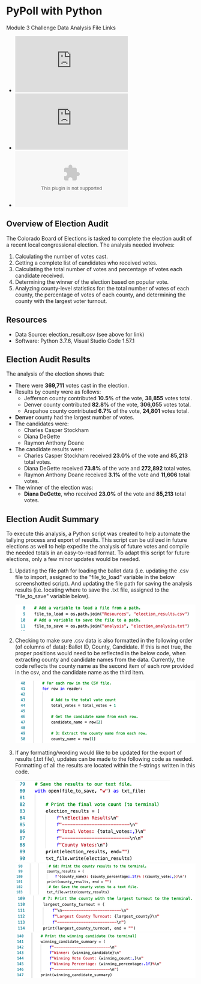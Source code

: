 # PyPoll with Python
Module 3 Challenge Data Analysis File Links
- ![election_analysis.txt](https://github.com/aseo67/election-analysis/blob/main/analysis/election_analysis.txt)
- ![Python Code](https://github.com/aseo67/election-analysis/blob/main/PyPoll_Challenge.py)
- ![election_results.csv](https://github.com/aseo67/election-analysis/blob/main/Resources/election_results.csv)

## Overview of Election Audit
The Colorado Board of Elections is tasked to complete the election audit of a recent local congressional election. The analysis needed involves:

1. Calculating the number of votes cast.
2. Getting a complete list of candidates who received votes.
3. Calculating the total number of votes and percentage of votes each candidate received.
4. Determining the winner of the election based on popular vote.
5. Analyzing county-level statistics for: the total number of votes of each county, the percentage of votes of each county, and determining the county with the largest voter turnout. 

## Resources
- Data Source: election_result.csv (see above for link)
- Software: Python 3.7.6, Visual Studio Code 1.57.1

## Election Audit Results
The analysis of the election shows that: 
- There were **369,711** votes cast in the election.
- Results by county were as follows:
    - Jefferson county contributed **10.5%** of the vote, **38,855** votes total. 
    - Denver county contributed **82.8%** of the vote, **306,055** votes total. 
    - Arapahoe county contributed **6.7%** of the vote, **24,801** votes total. 
- **Denver** county had the largest number of votes.
- The candidates were:
    - Charles Casper Stockham
    - Diana DeGette
    - Raymon Anthony Doane
- The candidate results were: 
    - Charles Casper Stockham received **23.0%** of the vote and **85,213** total votes.
    - Diana DeGette received **73.8%** of the vote and **272,892** total votes.
    - Raymon Anthony Doane received **3.1%** of the vote and **11,606** total votes.
- The winner of the election was: 
    - **Diana DeGette**, who received **23.0%** of the vote and **85,213** total votes.

## Election Audit Summary
To execute this analysis, a Python script was created to help automate the tallying process and export of results. This script can be utilized in future elections as well to help expedite the analysis of future votes and compile the needed totals in an easy-to-read format. To adapt this script for future elections, only a few minor updates would be needed. 

1. Updating the file path for loading the ballot data (i.e. updating the .csv file to import, assigned to the "file_to_load" variable in the below screenshotted script). And updating the file path for saving the analysis results (i.e. locating where to save the .txt file, assigned to the "file_to_save" variable below).
    
    ![Screenshot](https://github.com/aseo67/election-analysis/blob/main/Resources/Screenshot_file%20load%20file%20save%20code.png)
2. Checking to make sure .csv data is also formatted in the following order (of columns of data): Ballot ID, County, Candidate. If this is not true, the proper positions would need to be reflected in the below code, when extracting county and candidate names from the data. Currently, the code reflects the county name as the second item of each row provided in the csv, and the candidate name as the third item. 
    
    ![Screenshot](https://github.com/aseo67/election-analysis/blob/main/Resources/Screenshot_get%20county%20candidate%20names.png)
3. If any formatting/wording would like to be updated for the export of results (.txt file), updates can be made to the following code as needed. Formatting of all the results are located within the f-strings written in this code. 
    
    ![Screenshot](https://github.com/aseo67/election-analysis/blob/main/Resources/Screenshot_total%20votes.png)
    ![Screenshot](https://github.com/aseo67/election-analysis/blob/main/Resources/Screenshot_county%20votes.png)
    ![Screenshot](https://github.com/aseo67/election-analysis/blob/main/Resources/Screenshot_largest%20county.png)
    ![Screenshot](https://github.com/aseo67/election-analysis/blob/main/Resources/Screenshot_winning%20votes.png)


